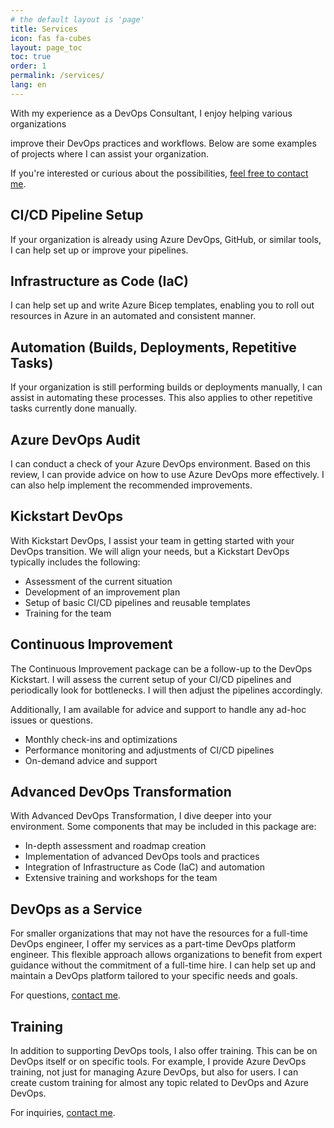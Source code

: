 ```yaml
---
# the default layout is 'page'
title: Services
icon: fas fa-cubes
layout: page_toc
toc: true
order: 1
permalink: /services/
lang: en
---
```


<!-- markdownlint-disable MD041 -->
With my experience as a DevOps Consultant, I enjoy helping various organizations
<!-- markdownlint-enable MD041 -->
improve their DevOps practices and workflows. Below are some examples of
projects where I can assist your organization.

If you're interested or curious about the possibilities, 
[feel free to contact me](mailto:info@mikebeemsterboer.nl).

## CI/CD Pipeline Setup

If your organization is already using Azure DevOps, GitHub, or similar tools,
I can help set up or improve your pipelines.

## Infrastructure as Code (IaC)

I can help set up and write Azure Bicep templates, enabling you to roll out
resources in Azure in an automated and consistent manner.

## Automation (Builds, Deployments, Repetitive Tasks)

If your organization is still performing builds or deployments manually, I
can assist in automating these processes. This also applies to other
repetitive tasks currently done manually.

## Azure DevOps Audit

I can conduct a check of your Azure DevOps environment. Based on this review,
I can provide advice on how to use Azure DevOps more effectively. I can also
help implement the recommended improvements.

## Kickstart DevOps

With Kickstart DevOps, I assist your team in getting started with your DevOps
transition. We will align your needs, but a Kickstart DevOps typically includes
the following:

- Assessment of the current situation
- Development of an improvement plan
- Setup of basic CI/CD pipelines and reusable templates
- Training for the team

## Continuous Improvement

The Continuous Improvement package can be a follow-up to the DevOps Kickstart.
I will assess the current setup of your CI/CD pipelines and periodically look
for bottlenecks. I will then adjust the pipelines accordingly.

Additionally, I am available for advice and support to handle any ad-hoc issues
or questions.

- Monthly check-ins and optimizations
- Performance monitoring and adjustments of CI/CD pipelines
- On-demand advice and support

## Advanced DevOps Transformation

With Advanced DevOps Transformation, I dive deeper into your environment.
Some components that may be included in this package are:

- In-depth assessment and roadmap creation
- Implementation of advanced DevOps tools and practices
- Integration of Infrastructure as Code (IaC) and automation
- Extensive training and workshops for the team

## DevOps as a Service

For smaller organizations that may not have the resources for a full-time
DevOps engineer, I offer my services as a part-time DevOps platform engineer.
This flexible approach allows organizations to benefit from expert guidance
without the commitment of a full-time hire. I can help set up and maintain a
DevOps platform tailored to your specific needs and goals.

For questions, [contact me](mailto:info@mikebeemsterboer.nl).

## Training

In addition to supporting DevOps tools, I also offer training. This can be
on DevOps itself or on specific tools. For example, I provide Azure DevOps
training, not just for managing Azure DevOps, but also for users. I can create
custom training for almost any topic related to DevOps and Azure DevOps.

For inquiries, [contact me](mailto:info@mikebeemsterboer.nl).

